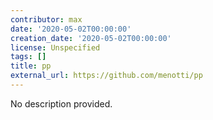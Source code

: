 ```yaml
---
contributor: max
date: '2020-05-02T00:00:00'
creation_date: '2020-05-02T00:00:00'
license: Unspecified
tags: []
title: pp
external_url: https://github.com/menotti/pp
---
```


No description provided.
